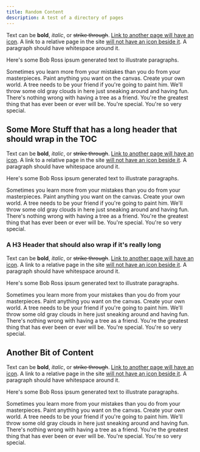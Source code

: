 ```yaml
---
title: Random Content
description: A test of a directory of pages
---
```


Text can be **bold**, _italic_, or ~~strike through~~. [Link to another page will have an icon](https://matter-labs.io).
A link to a relative page in the site [will not have an icon beside it](/about-us).
A paragraph should have whitespace around it.

Here's some Bob Ross ipsum generated text to illustrate paragraphs.

Sometimes you learn more from your mistakes than you do from your masterpieces.
Paint anything you want on the canvas.
Create your own world. A tree needs to be your friend if you're going to paint him.
We'll throw some old gray clouds in here just sneaking around and having fun.
There's nothing wrong with having a tree as a friend.
You're the greatest thing that has ever been or ever will be.
You're special. You're so very special.

## Some More Stuff that has a long header that should wrap in the TOC

Text can be **bold**, _italic_, or ~~strike through~~. [Link to another page will have an icon](https://matter-labs.io).
A link to a relative page in the site [will not have an icon beside it](/about-us).
A paragraph should have whitespace around it.

Here's some Bob Ross ipsum generated text to illustrate paragraphs.

Sometimes you learn more from your mistakes than you do from your masterpieces.
Paint anything you want on the canvas.
Create your own world. A tree needs to be your friend if you're going to paint him.
We'll throw some old gray clouds in here just sneaking around and having fun.
There's nothing wrong with having a tree as a friend.
You're the greatest thing that has ever been or ever will be.
You're special. You're so very special.

### A H3 Header that should also wrap if it's really long

Text can be **bold**, _italic_, or ~~strike through~~. [Link to another page will have an icon](https://matter-labs.io).
A link to a relative page in the site [will not have an icon beside it](/about-us).
A paragraph should have whitespace around it.

Here's some Bob Ross ipsum generated text to illustrate paragraphs.

Sometimes you learn more from your mistakes than you do from your masterpieces.
Paint anything you want on the canvas.
Create your own world. A tree needs to be your friend if you're going to paint him.
We'll throw some old gray clouds in here just sneaking around and having fun.
There's nothing wrong with having a tree as a friend.
You're the greatest thing that has ever been or ever will be.
You're special. You're so very special.

## Another Bit of Content

Text can be **bold**, _italic_, or ~~strike through~~. [Link to another page will have an icon](https://matter-labs.io).
A link to a relative page in the site [will not have an icon beside it](/about-us).
A paragraph should have whitespace around it.

Here's some Bob Ross ipsum generated text to illustrate paragraphs.

Sometimes you learn more from your mistakes than you do from your masterpieces.
Paint anything you want on the canvas.
Create your own world. A tree needs to be your friend if you're going to paint him.
We'll throw some old gray clouds in here just sneaking around and having fun.
There's nothing wrong with having a tree as a friend.
You're the greatest thing that has ever been or ever will be.
You're special. You're so very special.
